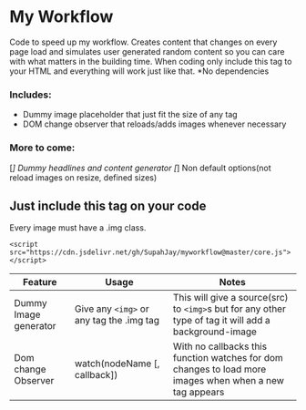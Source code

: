 # My Workflow
Code to speed up my workflow.
Creates content that changes on every page load and simulates user generated random content so you can care with what matters in the building time.
When coding only include this tag to your HTML and everything will work just like that.
*No dependencies

### Includes:
- Dummy image placeholder that just fit the size of any tag
- DOM change observer that reloads/adds images whenever necessary

### More to come:
[_] Dummy headlines and content generator
[_] Non default options(not reload images on resize, defined sizes)

## Just include this tag on your code
Every image must have a .img class.
```
<script src="https://cdn.jsdelivr.net/gh/SupahJay/myworkflow@master/core.js"></script>
```
 | Feature | Usage | Notes |
 | ------- | ----- | - |
 | Dummy Image generator | Give any `<img>` or any tag the .img tag | This will give a source(src) to `<img>`s but for any other type of tag it will add a background-image|
 | Dom change Observer | watch(nodeName [, callback]) | With no callbacks this function watches for dom changes to load more images when when a new tag appears|
